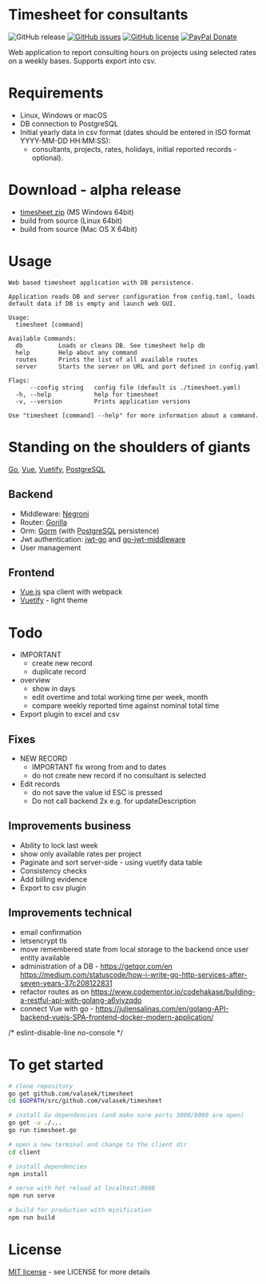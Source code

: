 # Timesheet for consultants

![GitHub release](https://img.shields.io/github/release-pre/valasek/timesheet.svg)
[![GitHub issues](https://img.shields.io/github/issues/valasek/timesheet.svg)](https://github.com/valasek/timesheet/issues)
[![GitHub license](https://img.shields.io/github/license/valasek/timesheet.svg)](https://github.com/valasek/timesheet/blob/master/LICENSE)
[![PayPal Donate](https://img.shields.io/badge/donate-PayPal.me-ff69b4.svg)](https://paypal.me/StanislavValasek)

Web application to report consulting hours on projects using selected rates on a weekly bases. Supports export into csv.

# Requirements

- Linux, Windows or macOS
- DB connection to PostgreSQL
- Initial yearly data in csv format (dates should be entered in ISO format YYYY-MM-DD HH:MM:SS):
  - consultants, projects, rates, holidays, initial reported records - optional). 

# Download - alpha release
* [timesheet.zip](https://github.com/valasek/timesheet/releases/download/0.0.1/timesheet.zip) (MS Windows 64bit)
* build from source (Linux 64bit)
* build from source (Mac OS X 64bit)

# Usage

```
Web based timesheet application with DB persistence.

Application reads DB and server configuration from config.toml, loads default data if DB is empty and launch web GUI.

Usage:
  timesheet [command]

Available Commands:
  db          Loads or cleans DB. See timesheet help db
  help        Help about any command
  routes      Prints the list of all available routes
  server      Starts the server on URL and port defined in config.yaml

Flags:
      --config string   config file (default is ./timesheet.yaml)
  -h, --help            help for timesheet
  -v, --version         Prints application versions

Use "timesheet [command] --help" for more information about a command.
```

# Standing on the shoulders of giants

[Go](https://golang.org/), [Vue](https://vuejs.org/), [Vuetify](https://vuetifyjs.com/en/), [PostgreSQL](https://www.postgresql.org/)

## Backend

- Middleware: [Negroni](https://github.com/urfave/negroni)
- Router: [Gorilla](https://github.com/gorilla/mux)
- Orm: [Gorm](https://github.com/jinzhu/gorm) (with [PostgreSQL](https://www.postgresql.org/) persistence)
- Jwt authentication: [jwt-go](https://github.com/dgrijalva/jwt-go) and [go-jwt-middleware](https://github.com/auth0/go-jwt-middleware)
- User management

## Frontend

- [Vue.js](https://vuejs.org/) spa client with webpack
- [Vuetify](https://vuetifyjs.com/en/) - light theme

# Todo

- IMPORTANT
  - create new record
  - duplicate record
- overview
  - show in days
  - edit overtime and total working time per week, month
  - compare weekly reported time against nominal total time
- Export plugin to excel and csv

## Fixes

- NEW RECORD
  - IMPORTANT fix wrong from and to dates
  - do not create new record if no consultant is selected
- Edit records
  - do not save the value id ESC is pressed
  - Do not call backend 2x e.g. for updateDescription 

## Improvements business
- Ability to lock last week
- show only available rates per project
- Paginate and sort server-side - using vuetify data table
- Consistency checks
- Add billing evidence
- Export to csv plugin

## Improvements technical

- email confirmation
- letsencrypt tls
- move remembered state from local storage to the backend once user entity available
- administration of a DB - https://getqor.com/en
https://medium.com/statuscode/how-i-write-go-http-services-after-seven-years-37c208122831
- refactor routes as on https://www.codementor.io/codehakase/building-a-restful-api-with-golang-a6yivzqdo
- connect Vue with go - https://juliensalinas.com/en/golang-API-backend-vuejs-SPA-frontend-docker-modern-application/

/* eslint-disable-line no-console */

# To get started

``` bash
# clone repository
go get github.com/valasek/timesheet
cd $GOPATH/src/github.com/valasek/timesheet

# install Go dependencies (and make sure ports 3000/8080 are open)
go get -u ./... 
go run timesheet.go

# open a new terminal and change to the client dir
cd client

# install dependencies
npm install

# serve with hot reload at localhost:8080
npm run serve

# build for production with minification
npm run build
```

# License

[MIT license](./LICENSE.md) - see LICENSE for more details